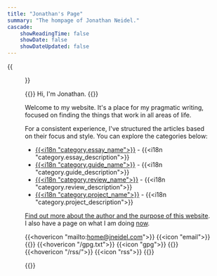 ```yaml
---
title: "Jonathan's Page"
summary: "The hompage of Jonathan Neidel."
cascade:
    showReadingTime: false
    showDate: false
    showDateUpdated: false
---
```


{{<figure caption="_Me._" clearClass="true" class="sm:h-3/6 sm:max-w-72 sm:float-right sm:pl-6 my-0" alt="Profile picture of Jonathan Neidel" src="img/profile-picture.jpg">}}

{{<lead>}}
Hi, I'm Jonathan.
{{</lead>}}

Welcome to my website.
It's a place for my pragmatic writing, focused on finding the things that work in
all areas of life.

For a consistent experience, I've structured the articles based on their focus
and style.
You can explore the categories below:

- [{{<i18n "category.essay_name">}}](essay) - {{<i18n "category.essay_description">}}
- [{{<i18n "category.guide_name">}}](guide) - {{<i18n "category.guide_description">}}
- [{{<i18n "category.review_name">}}](review) - {{<i18n "category.review_description">}}
- [{{<i18n "category.project_name">}}](project) - {{<i18n "category.project_description">}}

[Find out more about the author and the purpose of this website](about).
 I also have a page on what I am doing [now](now).

{{<hovericon "mailto:home@jneidel.com">}}
    {{<icon "email">}}
{{</hovericon>}}
{{<hovericon "/gpg.txt">}}
    {{<icon "gpg">}}
{{</hovericon>}}
{{<hovericon "/rss/">}}
    {{<icon "rss">}}
{{</hovericon>}}

{{<newsletter-signup>}}
